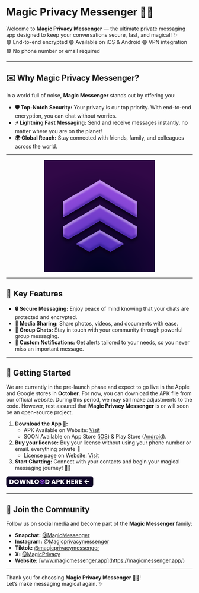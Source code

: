 # Magic Privacy Messenger 📲🌐

Welcome to **Magic Privacy Messenger** — the ultimate private messaging app designed to keep your conversations secure, fast, and magical! ✨
<br />
🟣 End-to-end encrypted 🟣 Available on iOS & Android 🟣 VPN integration 🟣 No phone number or email required

---

## ✉️ Why Magic Privacy Messenger?

In a world full of noise, **Magic Messenger** stands out by offering you:

- **🛡️ Top-Notch Security:** Your privacy is our top priority. With end-to-end encryption, you can chat without worries.
- **⚡ Lightning Fast Messaging:** Send and receive messages instantly, no matter where you are on the planet!
- **🌍 Global Reach:** Stay connected with friends, family, and colleagues across the world.

---

<p align="center">
  <img src="https://github.com/Magic-Messenger/.github/blob/main/profile/logo.png" alt="Magic Messenger Logo" width="300px">
</p>

---

## 🎯 Key Features

- **🔒 Secure Messaging:** Enjoy peace of mind knowing that your chats are protected and encrypted.
- **📁 Media Sharing:** Share photos, videos, and documents with ease.
- **💬 Group Chats:** Stay in touch with your community through powerful group messaging.
- **🔔 Custom Notifications:** Get alerts tailored to your needs, so you never miss an important message.

---

## 🚀 Getting Started

We are currently in the pre-launch phase and expect to go live in the Apple and Google stores in **October**. For now, you can download the APK file from our official website. During this period, we may still make adjustments to the code. However, rest assured that **Magic Privacy Messenger** is or will soon be an open-source project.

1. **Download the App 📲:**
   - APK Available on Website: [Visit](https://magicmessenger.app/download/)
   - SOON Available on App Store ([iOS](#)) & Play Store ([Android](#)). 
3. **Buy your license:** Buy your license without using your phone number or email. everything private 🔐
   - License page on Website: [Visit](https://magicmessenger.app/license/)
5. **Start Chatting:** Connect with your contacts and begin your magical messaging journey! 👾🚀

<a href="https://github.com/Magic-Messenger/magic-download/raw/refs/heads/main/magic.apk?download=" target="_blank">
  <img src="https://github.com/Magic-Messenger/.github/blob/main/profile/download_button_big.png" alt="Magic Messenger download button" width="235px">
</a>

---

## 👥 Join the Community

Follow us on social media and become part of the **Magic Messenger** family:

- **Snapchat:** [@MagicMessenger](https://www.snapchat.com/add/magicmessenger?sender_web_id=b823d2d0-f67f-41c4-8d14-a90228e0f960&device_type=desktop&is_copy_url=true)
- **Instagram:** [@Magicprivacymessenger](https://www.instagram.com/magicprivacymessenger/)
- **Tiktok:** [@magicprivacymessenger](https://www.tiktok.com/@magicprivacymessenger)
- **X:** [@MagicPrivacy](https://x.com/Magicprivacy)
- **Website:** [www.magicmessenger.app](https://magicmessenger.app/)

---

Thank you for choosing **Magic Privacy Messenger** 📲🌐! 
<br />
Let’s make messaging magical again. ✨
